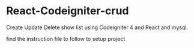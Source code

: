 # React-Codeigniter-crud
Create Update Delete show list using Codeigniter 4 and React and mysql.

find the instruction file to follow to setup project
